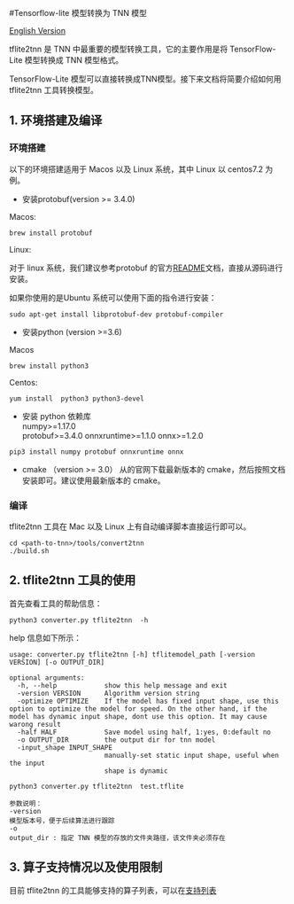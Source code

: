 #Tensorflow-lite 模型转换为 TNN 模型

[English Version](../../en/user/onnx2tnn_en.md)

tflite2tnn 是 TNN 中最重要的模型转换工具，它的主要作用是将 TensorFlow-Lite 模型转换成 TNN 模型格式。

TensorFlow-Lite 模型可以直接转换成TNN模型。接下来文档将简要介绍如何用 tflite2tnn 工具转换模型。
## 1. 环境搭建及编译
### 环境搭建
以下的环境搭建适用于 Macos 以及 Linux 系统，其中 Linux 以 centos7.2 为例。

- 安装protobuf(version >= 3.4.0)  

Macos:
```shell script
brew install protobuf
```

Linux:

对于 linux 系统，我们建议参考protobuf 的官方[README](https://github.com/protocolbuffers/protobuf/blob/master/src/README.md)文档，直接从源码进行安装。  

如果你使用的是Ubuntu 系统可以使用下面的指令进行安装：
```shell script
sudo apt-get install libprotobuf-dev protobuf-compiler
```



- 安装python (version >=3.6)  

Macos
```shell script
brew install python3
```
Centos:
```shell script
yum install  python3 python3-devel
```

- 安装 python 依赖库  
numpy>=1.17.0  
protobuf>=3.4.0
onnxruntime>=1.1.0
onnx>=1.2.0
```shell script
pip3 install numpy protobuf onnxruntime onnx
```

- cmake （version >= 3.0）
从的官网下载最新版本的 cmake，然后按照文档安装即可。建议使用最新版本的 cmake。

### 编译
tflite2tnn 工具在 Mac 以及 Linux 上有自动编译脚本直接运行即可以。
 ```shell script
cd <path-to-tnn>/tools/convert2tnn
./build.sh 
 ```

## 2. tflite2tnn 工具的使用

首先查看工具的帮助信息：
```shell script
python3 converter.py tflite2tnn  -h
```
help 信息如下所示：
```text
usage: converter.py tflite2tnn [-h] tflitemodel_path [-version VERSION] [-o OUTPUT_DIR]

optional arguments:
  -h, --help            show this help message and exit
  -version VERSION      Algorithm version string
  -optimize OPTIMIZE    If the model has fixed input shape, use this option to optimize the model for speed. On the other hand, if the model has dynamic input shape, dont use this option. It may cause warong result
  -half HALF            Save model using half, 1:yes, 0:default no
  -o OUTPUT_DIR         the output dir for tnn model
  -input_shape INPUT_SHAPE
                        manually-set static input shape, useful when the input
                        shape is dynamic
```


```shell script
python3 converter.py tflite2tnn  test.tflite
```
```text
参数说明：
-version
模型版本号，便于后续算法进行跟踪
-o
output_dir : 指定 TNN 模型的存放的文件夹路径，该文件夹必须存在
```


## 3. 算子支持情况以及使用限制
目前 tflite2tnn 的工具能够支持的算子列表，可以在[支持列表](support_tflite_mode.md)